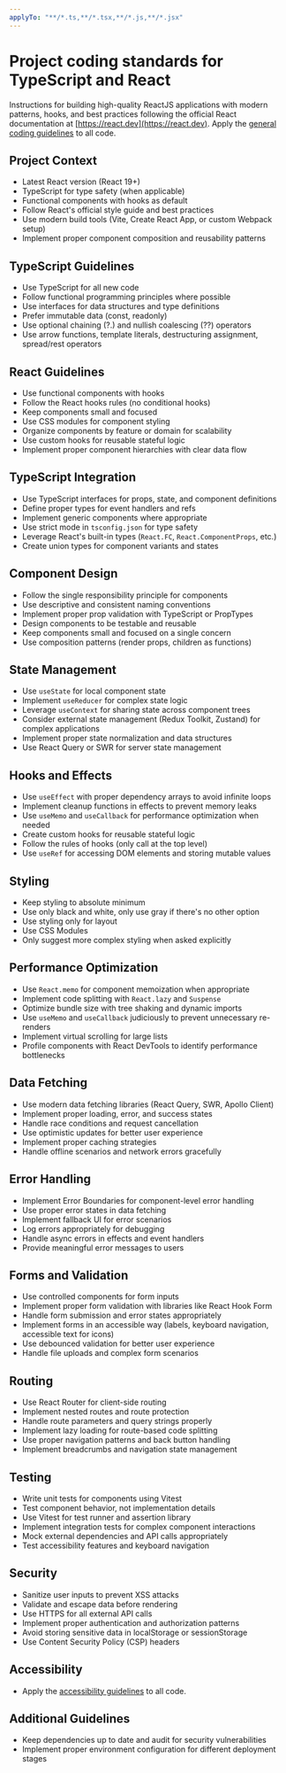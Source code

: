 ```yaml
---
applyTo: "**/*.ts,**/*.tsx,**/*.js,**/*.jsx"
---
```

# Project coding standards for TypeScript and React

Instructions for building high-quality ReactJS applications with modern patterns, hooks, and best practices following the official React documentation at [https://react.dev](https://react.dev).
Apply the [general coding guidelines](./general.instructions.md) to all code.

## Project Context
- Latest React version (React 19+)
- TypeScript for type safety (when applicable)
- Functional components with hooks as default
- Follow React's official style guide and best practices
- Use modern build tools (Vite, Create React App, or custom Webpack setup)
- Implement proper component composition and reusability patterns

## TypeScript Guidelines
- Use TypeScript for all new code
- Follow functional programming principles where possible
- Use interfaces for data structures and type definitions
- Prefer immutable data (const, readonly)
- Use optional chaining (?.) and nullish coalescing (??) operators
- Use arrow functions, template literals, destructuring assignment, spread/rest operators

## React Guidelines
- Use functional components with hooks
- Follow the React hooks rules (no conditional hooks)
- Keep components small and focused
- Use CSS modules for component styling
- Organize components by feature or domain for scalability
- Use custom hooks for reusable stateful logic
- Implement proper component hierarchies with clear data flow

## TypeScript Integration
- Use TypeScript interfaces for props, state, and component definitions
- Define proper types for event handlers and refs
- Implement generic components where appropriate
- Use strict mode in `tsconfig.json` for type safety
- Leverage React's built-in types (`React.FC`, `React.ComponentProps`, etc.)
- Create union types for component variants and states

## Component Design
- Follow the single responsibility principle for components
- Use descriptive and consistent naming conventions
- Implement proper prop validation with TypeScript or PropTypes
- Design components to be testable and reusable
- Keep components small and focused on a single concern
- Use composition patterns (render props, children as functions)

## State Management
- Use `useState` for local component state
- Implement `useReducer` for complex state logic
- Leverage `useContext` for sharing state across component trees
- Consider external state management (Redux Toolkit, Zustand) for complex applications
- Implement proper state normalization and data structures
- Use React Query or SWR for server state management

## Hooks and Effects
- Use `useEffect` with proper dependency arrays to avoid infinite loops
- Implement cleanup functions in effects to prevent memory leaks
- Use `useMemo` and `useCallback` for performance optimization when needed
- Create custom hooks for reusable stateful logic
- Follow the rules of hooks (only call at the top level)
- Use `useRef` for accessing DOM elements and storing mutable values

## Styling
- Keep styling to absolute minimum
- Use only black and white, only use gray if there's no other option
- Use styling only for layout
- Use CSS Modules
- Only suggest more complex styling when asked explicitly

## Performance Optimization
- Use `React.memo` for component memoization when appropriate
- Implement code splitting with `React.lazy` and `Suspense`
- Optimize bundle size with tree shaking and dynamic imports
- Use `useMemo` and `useCallback` judiciously to prevent unnecessary re-renders
- Implement virtual scrolling for large lists
- Profile components with React DevTools to identify performance bottlenecks

## Data Fetching
- Use modern data fetching libraries (React Query, SWR, Apollo Client)
- Implement proper loading, error, and success states
- Handle race conditions and request cancellation
- Use optimistic updates for better user experience
- Implement proper caching strategies
- Handle offline scenarios and network errors gracefully

## Error Handling
- Implement Error Boundaries for component-level error handling
- Use proper error states in data fetching
- Implement fallback UI for error scenarios
- Log errors appropriately for debugging
- Handle async errors in effects and event handlers
- Provide meaningful error messages to users

## Forms and Validation
- Use controlled components for form inputs
- Implement proper form validation with libraries like React Hook Form
- Handle form submission and error states appropriately
- Implement forms in an accessible way (labels, keyboard navigation, accessible text for icons)
- Use debounced validation for better user experience
- Handle file uploads and complex form scenarios

## Routing
- Use React Router for client-side routing
- Implement nested routes and route protection
- Handle route parameters and query strings properly
- Implement lazy loading for route-based code splitting
- Use proper navigation patterns and back button handling
- Implement breadcrumbs and navigation state management

## Testing
- Write unit tests for components using Vitest
- Test component behavior, not implementation details
- Use Vitest for test runner and assertion library
- Implement integration tests for complex component interactions
- Mock external dependencies and API calls appropriately
- Test accessibility features and keyboard navigation

## Security
- Sanitize user inputs to prevent XSS attacks
- Validate and escape data before rendering
- Use HTTPS for all external API calls
- Implement proper authentication and authorization patterns
- Avoid storing sensitive data in localStorage or sessionStorage
- Use Content Security Policy (CSP) headers

## Accessibility
- Apply the [accessibility guidelines](./accessibility.instructions.md) to all code.

## Additional Guidelines
- Keep dependencies up to date and audit for security vulnerabilities
- Implement proper environment configuration for different deployment stages
